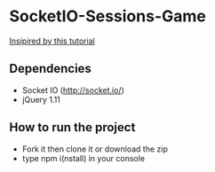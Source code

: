 SocketIO-Sessions-Game
======================

[Insipired by this tutorial](https://github.com/ericterpstra/anagrammatix/)


## Dependencies

* Socket IO  (http://socket.io/)
* jQuery 1.11

## How to run the project

* Fork it then clone it or download the zip
* type npm i(nstall) in your console